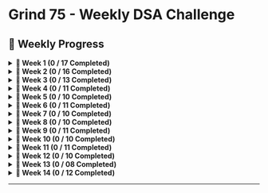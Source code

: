 # Grind 75 - Weekly DSA Challenge

## 📅 Weekly Progress

<details>
<summary><strong>📌 Week 1 (0 / 17 Completed)</strong></summary>

| # | Problem | Difficulty | Status |
|---|---------|------------|--------|
| 1 | Two Sum | 🟢 Easy | ❌ |
| 2 | Valid Parentheses | 🟢 Easy | ❌ |
| 3 | Merge Two Sorted Lists | 🟢 Easy | ❌ |
| 4 | Best Time to Buy and Sell Stock | 🟢 Easy | ❌ |
| 5 | Valid Palindrome | 🟢 Easy | ❌ |
| 6 | Invert Binary Tree | 🟢 Easy | ❌ |
| 7 | Valid Anagram | 🟢 Easy | ❌ |
| 8 | Binary Search | 🟢 Easy | ❌ |
| 9 | Flood Fill | 🟢 Easy | ❌ |
| 10 | Lowest Common Ancestor of a BST | 🟢 Easy | ❌ |
| 11 | Balanced Binary Tree | 🟢 Easy | ❌ |
| 12 | Linked List Cycle | 🟢 Easy | ❌ |
| 13 | Implement Queue using Stacks | 🟢 Easy | ❌ |
| 14 | First Bad Version | 🟢 Easy | ❌ |
| 15 | Ransom Note | 🟢 Easy | ❌ |
| 16 | Climbing Stairs | 🟢 Easy | ❌ |
| 17 | Longest Palindrome | 🟢 Easy | ❌ |

</details>

<details>
<summary><strong>📌 Week 2 (0 / 16 Completed)</strong></summary>

| # | Problem | Difficulty | Status |
|---|---------|------------|--------|
| 1 | Reverse Linked List | 🟢 Easy | ❌ |
| 2 | Majority Element | 🟢 Easy | ❌ |
| 3 | Add Binary | 🟢 Easy | ❌ |
| 4 | Diameter of Binary Tree | 🟢 Easy | ❌ |
| 5 | Middle of the Linked List | 🟢 Easy | ❌ |
| 6 | Maximum Depth of Binary Tree | 🟢 Easy | ❌ |
| 7 | Contains Duplicate | 🟢 Easy | ❌ |
| 8 | Meeting Rooms | 🟢 Easy | ❌ |
| 9 | Roman to Integer | 🟢 Easy | ❌ |
| 10 | Backspace String Compare | 🟢 Easy | ❌ |
| 11 | Counting Bits | 🟢 Easy | ❌ |
| 12 | Same Tree | 🟢 Easy | ❌ |
| 13 | Number of 1 Bits | 🟢 Easy | ❌ |
| 14 | Longest Common Prefix | 🟢 Easy | ❌ |
| 15 | Single Number | 🟢 Easy | ❌ |
| 16 | Palindrome Linked List | 🟢 Easy | ❌ |

</details>

<details>
<summary><strong>📌 Week 3 (0 / 13 Completed)</strong></summary>

| # | Problem | Difficulty | Status |
|---|---------|------------|--------|
| 1 | Move Zeroes | 🟢 Easy | ❌ |
| 2 | Symmetric Tree | 🟢 Easy | ❌ |
| 3 | Missing Number | 🟢 Easy | ❌ |
| 4 | Palindrome Number | 🟢 Easy | ❌ |
| 5 | Convert Sorted Array to BST | 🟢 Easy | ❌ |
| 6 | Reverse Bits | 🟢 Easy | ❌ |
| 7 | Subtree of Another Tree | 🟡 Medium | ❌ |
| 8 | Squares of a Sorted Array | 🟡 Medium | ❌ |
| 9 | Maximum Subarray | 🟡 Medium | ❌ |
| 10 | Insert Interval | 🟡 Medium | ❌ |
| 11 | 01 Matrix | 🟡 Medium | ❌ |
| 12 | K Closest Points to Origin | 🟡 Medium | ❌ |
| 13 | Longest Substring Without Repeating Characters | 🟡 Medium | ❌ |

</details>

<details>
  <summary><strong>📌 Week 4 (0 / 11 Completed)</strong></summary>

| #  | Problem                                                | Difficulty | Status    |
|----|--------------------------------------------------------|------------|---------|
| 1  | [3Sum](#)                                             | Medium     | ❌ |
| 2  | [Binary Tree Level Order Traversal](#)                 | Medium     | ❌ |
| 3  | [Clone Graph](#)                                      | Medium     | ❌ |
| 4  | [Evaluate Reverse Polish Notation](#)                 | Medium     | ❌ |
| 5  | [Course Schedule](#)                                  | Medium     | ❌ |
| 6  | [Implement Trie (Prefix Tree)](#)                     | Medium     | ❌ |
| 7  | [Coin Change](#)                                      | Medium     | ❌ |
| 8  | [Product of Array Except Self](#)                     | Medium     | ❌ |
| 9  | [Min Stack](#)                                        | Medium     | ❌ |
| 10 | [Validate Binary Search Tree](#)                      | Medium     | ❌ |
| 11 | [Number of Islands](#)                                | Medium     | ❌ |
</details>

<details>
  <summary><strong>📌 Week 5 (0 / 10 Completed)</strong></summary>

| #  | Problem                                           | Difficulty | Status    |
|----|---------------------------------------------------|------------|---------|
| 1  | [Rotting Oranges](#)                              | Medium     | ❌ |
| 2  | [Search in Rotated Sorted Array](#)               | Medium     | ❌ |
| 3  | [Combination Sum](#)                              | Medium     | ❌ |
| 4  | [Permutations](#)                                 | Medium     | ❌ |
| 5  | [Merge Intervals](#)                              | Medium     | ❌ |
| 6  | [Lowest Common Ancestor of a Binary Tree](#)      | Medium     | ❌ |
| 7  | [Time Based Key-Value Store](#)                   | Medium     | ❌ |
| 8  | [Accounts Merge](#)                               | Medium     | ❌ |
| 9  | [Sort Colors](#)                                  | Medium     | ❌ |
| 10 | [Word Break](#)                                   | Medium     | ❌ |
</details>

<details>
  <summary><strong>📌 Week 6 (0 / 11 Completed)</strong></summary>

| #  | Problem                                                          | Difficulty | Status    |
|----|------------------------------------------------------------------|------------|---------|
| 1  | [Partition Equal Subset Sum](#)                                  | Medium     | ❌ |
| 2  | [String to Integer (atoi)](#)                                    | Medium     | ❌ |
| 3  | [Spiral Matrix](#)                                               | Medium     | ❌ |
| 4  | [Subsets](#)                                                     | Medium     | ❌ |
| 5  | [Binary Tree Right Side View](#)                                 | Medium     | ❌ |
| 6  | [Longest Palindromic Substring](#)                               | Medium     | ❌ |
| 7  | [Unique Paths](#)                                                | Medium     | ❌ |
| 8  | [Construct Binary Tree from Preorder and Inorder Traversal](#)   | Medium     | ❌ |
| 9  | [Container With Most Water](#)                                   | Medium     | ❌ |
| 10 | [Letter Combinations of a Phone Number](#)                       | Medium     | ❌ |
| 11 | [Word Search](#)                                                 | Medium     | ❌ |
</details>

<details>
  <summary><strong>📌 Week 7 (0 / 10 Completed)</strong></summary>

| #  | Problem                                          | Difficulty | Status    |
|----|--------------------------------------------------|------------|---------|
| 1  | [Find All Anagrams in a String](#)               | Medium     | ❌ |
| 2  | [Minimum Height Trees](#)                        | Medium     | ❌ |
| 3  | [Task Scheduler](#)                              | Medium     | ❌ |
| 4  | [LRU Cache](#)                                   | Medium     | ❌ |
| 5  | [Kth Smallest Element in a BST](#)               | Medium     | ❌ |
| 6  | [Daily Temperatures](#)                          | Medium     | ❌ |
| 7  | [House Robber](#)                                | Medium     | ❌ |
| 8  | [Gas Station](#)                                 | Medium     | ❌ |
| 9  | [Next Permutation](#)                            | Medium     | ❌ |
| 10 | [Valid Sudoku](#)                                | Medium     | ❌ |
</details>

<details>
  <summary><strong>📌 Week 8 (0 / 10 Completed)</strong></summary>

| #  | Problem                                               | Difficulty | Time    |
|----|-------------------------------------------------------|------------|---------|
| 1  | [Group Anagrams](#)                                   | Medium     | 25 mins |
| 2  | [Maximum Product Subarray](#)                         | Medium     | 30 mins |
| 3  | [Design Add and Search Words Data Structure](#)       | Medium     | 35 mins |
| 4  | [Pacific Atlantic Water Flow](#)                      | Medium     | 30 mins |
| 5  | [Remove Nth Node From End of List](#)                 | Medium     | 20 mins |
| 6  | [Shortest Path to Get Food](#)                        | Medium     | 30 mins |
| 7  | [Find the Duplicate Number](#)                        | Medium     | 20 mins |
| 8  | [Top K Frequent Words](#)                             | Medium     | 30 mins |
| 9  | [Longest Increasing Subsequence](#)                   | Medium     | 30 mins |
| 10 | [Graph Valid Tree](#)                                 | Medium     | 30 mins |
</details>

<details>
  <summary><strong>📌 Week 9 (0 / 11 Completed)</strong></summary>

| #  | Problem                                                     | Difficulty | Time    |
|----|-------------------------------------------------------------|------------|---------|
| 1  | [Course Schedule II](#)                                      | Medium     | 35 mins |
| 2  | [Swap Nodes in Pairs](#)                                     | Medium     | 25 mins |
| 3  | [Path Sum II](#)                                             | Medium     | 25 mins |
| 4  | [Longest Consecutive Sequence](#)                            | Medium     | 30 mins |
| 5  | [Rotate Array](#)                                            | Medium     | 25 mins |
| 6  | [Odd Even Linked List](#)                                    | Medium     | 25 mins |
| 7  | [Decode String](#)                                           | Medium     | 30 mins |
| 8  | [Contiguous Array](#)                                        | Medium     | 30 mins |
| 9  | [Maximum Width of Binary Tree](#)                            | Medium     | 20 mins |
| 10 | [Find K Closest Elements](#)                                 | Medium     | 30 mins |
| 11 | [Longest Repeating Character Replacement](#)               | Medium     | 30 mins |
</details>

<details>
  <summary><strong>📌 Week 10 (0 / 10 Completed)</strong></summary>

| #  | Problem                                                | Difficulty | Time    |
|----|--------------------------------------------------------|------------|---------|
| 1  | [Inorder Successor in BST](#)                          | Medium     | 30 mins |
| 2  | [Jump Game](#)                                         | Medium     | 20 mins |
| 3  | [Add Two Numbers](#)                                   | Medium     | 25 mins |
| 4  | [Generate Parentheses](#)                              | Medium     | 25 mins |
| 5  | [Sort List](#)                                         | Medium     | 25 mins |
| 6  | [Number of Connected Components in an Undirected Graph](#) | Medium  | 30 mins |
| 7  | [Minimum Knight Moves](#)                              | Medium     | 35 mins |
| 8  | [Subarray Sum Equals K](#)                             | Medium     | 35 mins |
| 9  | [Asteroid Collision](#)                                | Medium     | 30 mins |
| 10 | [Random Pick with Weight](#)                           | Medium     | 25 mins |
</details>

<details>
  <summary><strong>📌 Week 11 (0 / 11 Completed)</strong></summary>

| #  | Problem                                                    | Difficulty | Time    |
|----|------------------------------------------------------------|------------|---------|
| 1  | [Kth Largest Element in an Array](#)                       | Medium     | 30 mins |
| 2  | [Maximal Square](#)                                        | Medium     | 30 mins |
| 3  | [Rotate Image](#)                                          | Medium     | 25 mins |
| 4  | [Binary Tree Zigzag Level Order Traversal](#)              | Medium     | 25 mins |
| 5  | [Design Hit Counter](#)                                    | Medium     | 30 mins |
| 6  | [Path Sum III](#)                                          | Medium     | 35 mins |
| 7  | [Pow(x, n)](#)                                             | Medium     | 20 mins |
| 8  | [Search a 2D Matrix](#)                                    | Medium     | 30 mins |
| 9  | [Largest Number](#)                                        | Medium     | 20 mins |
| 10 | [Decode Ways](#)                                           | Medium     | 25 mins |
| 11 | [Meeting Rooms II](#)                                      | Medium     | 30 mins |
</details>

<details>
  <summary><strong>📌 Week 12 (0 / 10 Completed)</strong></summary>

| #  | Problem                                                   | Difficulty | Time    |
|----|-----------------------------------------------------------|------------|---------|
| 1  | [Reverse Integer](#)                                      | Medium     | 25 mins |
| 2  | [Set Matrix Zeroes](#)                                    | Medium     | 25 mins |
| 3  | [Reorder List](#)                                         | Medium     | 25 mins |
| 4  | [Encode and Decode Strings](#)                            | Medium     | 25 mins |
| 5  | [Cheapest Flights Within K Stops](#)                      | Medium     | 45 mins |
| 6  | [All Nodes Distance K in Binary Tree](#)                  | Medium     | 25 mins |
| 7  | [3Sum Closest](#)                                         | Medium     | 30 mins |
| 8  | [Rotate List](#)                                          | Medium     | 25 mins |
| 9  | [Find Minimum in Rotated Sorted Array](#)                 | Medium     | 30 mins |
| 10 | [Basic Calculator II](#)                                  | Medium     | 30 mins |
</details>

<details>
  <summary><strong>📌 Week 13 (0 / 08 Completed)</strong></summary>

| #  | Problem                                               | Difficulty | Time    |
|----|-------------------------------------------------------|------------|---------|
| 1  | [Minimum Window Substring](#)                         | Hard🔴     | 30 mins |
| 2  | [Serialize and Deserialize Binary Tree](#)            | Hard🔴     | 40 mins |
| 3  | [Trapping Rain Water](#)                              | Hard🔴	  | 35 mins |
| 4  | [Find Median from Data Stream](#)                     | Hard   🔴  | 30 mins |
| 5  | [Word Ladder](#)                                      | Hard   🔴  | 45 mins |
| 6  | [Basic Calculator](#)                                 | Hard   🔴  | 40 mins |
| 7  | [Maximum Profit in Job Scheduling](#)                 | Hard  🔴   | 45 mins |
| 8  | [Merge k Sorted Lists](#)                             | Hard   🔴  | 30 mins |
</details>

<details>
  <summary><strong>📌 Week 14 (0 / 12 Completed)</strong></summary>

| #  | Problem                                                    | Difficulty | Time    |
|----|------------------------------------------------------------|------------|---------|
| 1  | [Largest Rectangle in Histogram](#)                        | Hard🔴	 | 35 mins |
| 2  | [Binary Tree Maximum Path Sum](#)                          | Hard🔴   | 35 mins |
| 3  | [Maximum Frequency Stack](#)                               | Hard🔴   | 40 mins |
| 4  | [Median of Two Sorted Arrays](#)                           | Hard🔴	      | 40 mins |
| 5  | [Longest Increasing Path in a Matrix](#)                   | Hard🔴	   | 40 mins |
| 6  | [Longest Valid Parentheses](#)                             | Hard🔴	     | 35 mins |
| 7  | [Design In‑Memory File System](#)                          | Hard🔴	      | 40 mins |
| 8  | [Employee Free Time](#)                                    | Hard🔴	   | 35 mins |
| 9  | [Word Search II](#)                                        | Hard🔴	    | 40 mins |
| 10 | [Alien Dictionary](#)                                      | Hard🔴	   | 45 mins |
| 11 | [Bus Routes](#)                                            | Hard🔴	   | 45 mins |
| 12 | [Sliding Window Maximum](#)                                | Hard🔴	  | 35 mins |
</details>


---